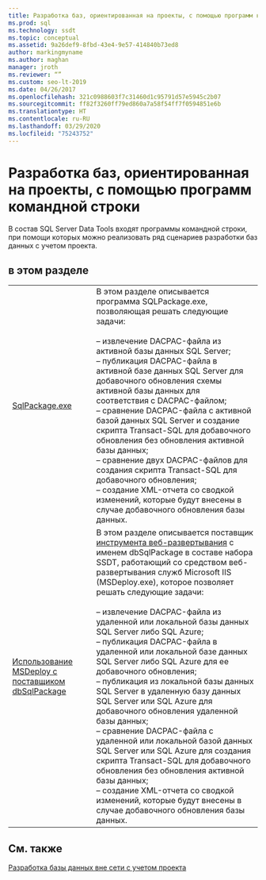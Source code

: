 ```yaml
---
title: Разработка баз, ориентированная на проекты, с помощью программ командной строки
ms.prod: sql
ms.technology: ssdt
ms.topic: conceptual
ms.assetid: 9a26def9-8fbd-43e4-9e57-414840b73ed8
author: markingmyname
ms.author: maghan
manager: jroth
ms.reviewer: “”
ms.custom: seo-lt-2019
ms.date: 04/26/2017
ms.openlocfilehash: 321c0988603f7c31460d1c95791d57e5945c2b07
ms.sourcegitcommit: ff82f3260ff79ed860a7a58f54ff7f0594851e6b
ms.translationtype: HT
ms.contentlocale: ru-RU
ms.lasthandoff: 03/29/2020
ms.locfileid: "75243752"
---
```

# <a name="project-oriented-database-development-using-command-line-tools"></a>Разработка баз, ориентированная на проекты, с помощью программ командной строки

В состав SQL Server Data Tools входят программы командной строки, при помощи которых можно реализовать ряд сценариев разработки баз данных с учетом проекта.  
  
## <a name="in-this-section"></a>в этом разделе  
  
|||  
|-|-|  
|[SqlPackage.exe](../tools/sqlpackage.md)|В этом разделе описывается программа SQLPackage.exe, позволяющая решать следующие задачи:<br /><br />– извлечение DACPAC-файла из активной базы данных SQL Server;<br />– публикация DACPAC-файла в активной базе данных SQL Server для добавочного обновления схемы активной базы данных для соответствия с DACPAC-файлом;<br />– сравнение DACPAC-файла с активной базой данных SQL Server и создание скрипта Transact\-SQL для добавочного обновления без обновления активной базы данных;<br />– сравнение двух DACPAC-файлов для создания скрипта Transact\-SQL для добавочного обновления;<br />– создание XML-отчета со сводкой изменений, которые будут внесены в случае добавочного обновления базы данных.|  
|[Использование MSDeploy с поставщиком dbSqlPackage](../ssdt/using-msdeploy-with-dbsqlpackage-provider.md)|В этом разделе описывается поставщик [инструмента веб-развертывания](https://go.microsoft.com/fwlink/?LinkId=231798) с именем dbSqlPackage в составе набора SSDT, работающий со средством веб-развертывания служб Microsoft IIS (MSDeploy.exe), которое позволяет решать следующие задачи:<br /><br />– извлечение DACPAC-файла из удаленной или локальной базы данных SQL Server либо SQL Azure;<br />– публикация DACPAC-файла в удаленной или локальной базе данных SQL Server либо SQL Azure для ее добавочного обновления;<br />– публикация из локальной базы данных SQL Server в удаленную базу данных SQL Server или SQL Azure для добавочного обновления удаленной базы данных;<br />– сравнение DACPAC-файла с удаленной или локальной базой данных SQL Server или SQL Azure для создания скрипта Transact\-SQL для добавочного обновления без обновления активной базы данных;<br />– создание XML-отчета со сводкой изменений, которые будут внесены в случае добавочного обновления базы данных.|  
  
## <a name="related-sections"></a>См. также  
[Разработка базы данных вне сети с учетом проекта](../ssdt/project-oriented-offline-database-development.md)  
  
